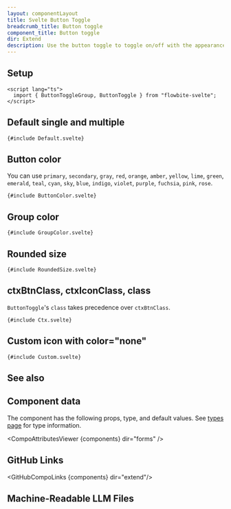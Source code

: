 ```yaml
---
layout: componentLayout
title: Svelte Button Toggle
breadcrumb_title: Button toggle
component_title: Button toggle
dir: Extend
description: Use the button toggle to toggle on/off with the appearance of a button. These toggles can be configured to behave as either radio-buttons or checkboxes
---
```


<script lang="ts">
  import { TableProp, TableDefaultRow, CompoAttributesViewer, Seealso, GitHubCompoLinks, LlmLink } from '../../utils'
  import { P, A } from '$lib'

  const components = 'ButtonToggle, ButtonToggleGroup'
  const relatedLinks = ['/docs/extend/button-toggle','/docs/components/button-group' ,'/docs/components/list-group','/docs/forms/radio#radiobutton' , '/docs/forms/checkbox#checkboxbutton'];
</script>

## Setup

```svelte example hideOutput
<script lang="ts">
  import { ButtonToggleGroup, ButtonToggle } from "flowbite-svelte";
</script>
```

## Default single and multiple

```svelte example class="flex flex-col space-y-4"
{#include Default.svelte}
```

## Button color

You can use `primary`, `secondary`, `gray`, `red`, `orange`, `amber`, `yellow`, `lime`, `green`, `emerald`, `teal`, `cyan`, `sky`, `blue`, `indigo`, `violet`, `purple`, `fuchsia`, `pink`, `rose`.

```svelte example class="grid grid-col-1 sm:grid-col-2 md:grid-col-3 space-y-4"
{#include ButtonColor.svelte}
```

## Group color

```svelte example class="grid grid-cols-1 sm:grid-cols-2 md:grid-cols-3 gap-4"
{#include GroupColor.svelte}
```

## Rounded size

```svelte example class="grid grid-cols-1 sm:grid-cols-2 md:grid-cols-3 gap-4"
{#include RoundedSize.svelte}
```

## ctxBtnClass, ctxIconClass, class

`ButtonToggle`'s `class` takes precedence over `ctxBtnClass`.

```svelte example class="flex flex-col space-y-4"
{#include Ctx.svelte}
```

## Custom icon with color="none"

```svelte example class="flex flex-col space-y-4"
{#include Custom.svelte}
```

## See also

<Seealso links={relatedLinks} />

## Component data

The component has the following props, type, and default values. See [types page](/docs/pages/typescript) for type information.

<CompoAttributesViewer {components} dir="forms" />

## GitHub Links

<GitHubCompoLinks {components} dir="extend"/>

## Machine-Readable LLM Files

<LlmLink />
